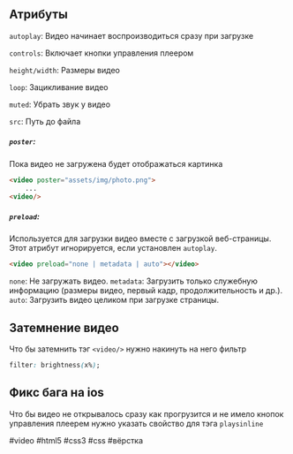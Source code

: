 ## Атрибуты

`autoplay`: Видео начинает воспроизводиться сразу при загрузке

`controls`: Включает кнопки управления плеером

`height/width`: Размеры видео

`loop`: Зацикливание видео

`muted`: Убрать звук у видео

`src`: Путь до файла

##### `poster`: 

Пока видео не загружена будет отображаться картинка

```html
<video poster="assets/img/photo.png">
	...
<video/>
```

##### `preload`:

Используется для загрузки видео вместе с загрузкой веб-страницы. Этот атрибут игнорируется, если установлен `autoplay`.

```html
<video preload="none | metadata | auto"></video>
```

`none`: Не загружать видео.
`metadata`: Загрузить только служебную информацию (размеры видео, первый кадр, продолжительность и др.).
`auto`: Загрузить видео целиком при загрузке страницы.

## Затемнение видео

Что бы затемнить тэг `<video/>` нужно накинуть на него фильтр

```css
filter: brightness(x%);
```

## Фикс бага на ios
Что бы видео не открывалось сразу как прогрузится и не имело кнопок управления плеерем нужно указать свойство для тэга `playsinline`

#video #html5 #css3 #css #вёрстка